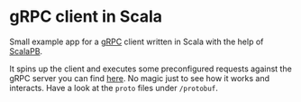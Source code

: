 # gRPC client in Scala

Small example app for a [gRPC](https://grpc.io/) client written in Scala with the help of [ScalaPB](https://github.com/scalapb/ScalaPB). 

It spins up the client and executes some preconfigured requests against the gRPC server you can find [here](https://github.com/maoertel/grpc-server). No magic just to see how it works and interacts. Have a look at the `proto` files under `/protobuf`.
